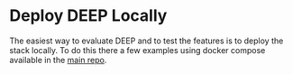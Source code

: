 # Deploy DEEP Locally

The easiest way to evaluate DEEP and to test the features is to deploy the stack locally. To do this there a few
examples using docker compose available in the [main repo](https://github.com/intergral/deep/tree/master/examples/docker-compose). 
